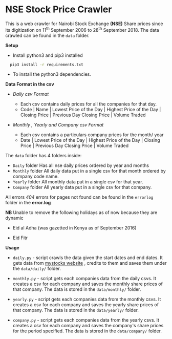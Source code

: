 
# NSE Stock Price Crawler

This is a web crawler for Nairobi Stock Exchange **(NSE)** Share prices since its digitization on 11<sup>th</sup> September 2006 to 28<sup>th</sup> September 2018.
The data crawled can be found in the `data` folder.

**Setup**

- Install python3 and pip3 installed
 ```sh
   pip3 install -r requirements.txt
  ``` 
  - To install the python3 dependencies.


**Data Format in the csv**

* *Daily csv Format*
    * Each csv contains daily prices for all the companies for that day.
    * Code | Name | Lowest Price of the Day | Highest Price of the Day | Closing Price | Previous Day Closing Price | Volume Traded

* *Monthly , Yearly and Company csv Format*
    * Each csv contains a particulars company prices for the month/ year
   * Date | Lowest Price of the Day | Highest Price of the Day | Closing Price | Previous Day Closing Price | Volume Traded

The `data` folder has 4 folders inside:
* `Daily` folder
Has all nse daily prices ordered by year and months
* `Monthly` folder
All daily data put in a single csv for that month ordered by company code name.
* `Yearly` folder
All monthly data put in a single csv for that year.
* `Company` folder
All yearly data put in a single csv for that company.


All errors *404* errors for pages not found can be found in the `errorlog` folder in the **error.log**

**NB** Unable to remove the following holidays as of now because they are dynamic
 - Eid al Adha (was gazetted in Kenya as of September 2016)
 
 - Eid Fitr 
 
 
**Usage**

 - `daily.py` - script crawls the data given the start dates and end dates.
                It gets data from [mystocks website](https://live.mystocks.co.ke/) , credits to them and saves them under the
                `data/daily/` folder.
                
 - `monthly.py` - script gets each companies data from the daily csvs. It creates a csv for each company and saves the monthly
                  share prices of that company. The data is stored in the `data/monthly/` folder.
                  
 - `yearly.py` - script gets each companies data from the monthly csvs. It creates a csv for each company and saves the yearly
                  share prices of that company. The data is stored in the `data/yearly/` folder.
                  
 - `company.py` - script gets each companies data from the yearly csvs. It creates a csv for each company and saves the company's
                  share prices for the period specified. The data is stored in the `data/company/` folder.


    
